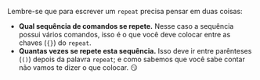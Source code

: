 Lembre-se que para escrever um `repeat` precisa pensar em duas coisas:

* **Qual sequência de comandos se repete.** Nesse caso a sequência possui vários comandos, isso é o que você deve colocar entre as chaves (`{}`) do `repeat`.
* **Quantas vezes se repete esta sequência.** Isso deve ir entre parênteses (`()`) depois da palavra `repeat`; e como sabemos que você sabe contar não vamos te dizer o que colocar. :smirk:
